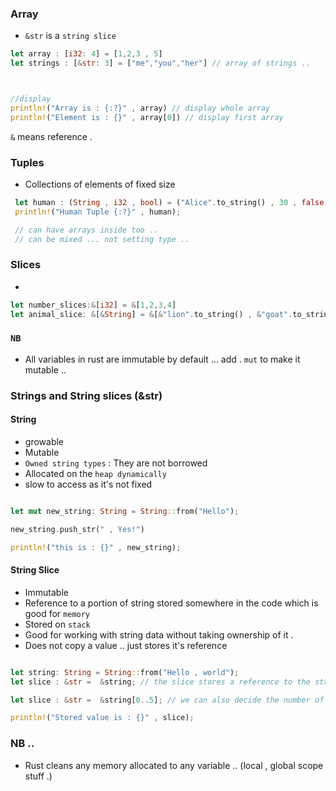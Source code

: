 ### Array 

 - `&str` is a `string slice` 

```rs
let array : [i32: 4] = [1,2,3 , 5]
let strings : [&str: 3] = ["me","you","her"] // array of strings ..



//display 
println!("Array is : {:?}" , array) // display whole array 
println!("Element is : {}" , array[0]) // display first array 

``` 

`&` means reference . 


### Tuples 
- Collections of elements of fixed size 


```rs
 let human : (String , i32 , bool) = ("Alice".to_string() , 30 , false);
 println!("Human Tuple {:?}" , human);

 // can have arrays inside too .. 
 // can be mixed ... not setting type .. 
```


### Slices

- 

```rs 
let number_slices:&[i32] = &[1,2,3,4]
let animal_slice: &[&String] = &[&"lion".to_string() , &"goat".to_string() , &"elephant".to_string()];

```


### `NB`
- All variables in rust are immutable by default ... add . `mut` to make it mutable .. 

### Strings and String slices (&str) 

#### String 
 - growable
 - Mutable
 - `Owned string types` : They are not borrowed 
 - Allocated on the `heap dynamically ` 
 - slow to access as it's not fixed 

```rs 

let mut new_string: String = String::from("Hello");

new_string.push_str(" , Yes!")

println!("this is : {}" , new_string);

```


#### String Slice
 - Immutable
 - Reference to a portion of string stored somewhere in the code which is good for `memory`
 - Stored on `stack`
 - Good for working with string data without taking ownership of it .
 - Does not copy a value .. just stores it's reference 


```rs

let string: String = String::from("Hello , world");
let slice : &str =  &string; // the slice stores a reference to the string  variable ... 

let slice : &str =  &string[0..5]; // we can also decide the number of character we want .. 

println!("Stored value is : {}" , slice);

```


### NB ..

- Rust cleans any memory allocated to any variable .. (local , global scope stuff .)